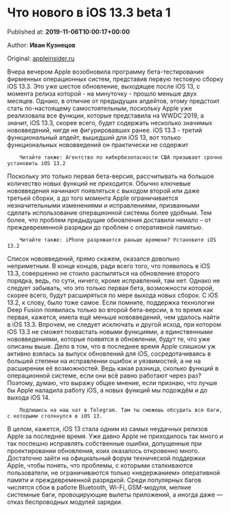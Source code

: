 
# Что нового в iOS 13.3 beta 1

Published at: **2019-11-06T10:00:17+00:00**

Author: **Иван Кузнецов**

Original: [appleinsider.ru](https://appleinsider.ru/ios/chto-novogo-v-ios-13-3-beta-1.html)

Вчера вечером Apple возобновила программу бета-тестирования фирменных операционных систем, представив первую тестовую сборку iOS 13.3. Это уже шестое обновление, выходящее после iOS 13, с момента релиза которой - на минуточку - прошло меньше двух месяцев. Однако, в отличие от предыдущих апдейтов, этому предстоит стать по-настоящему самостоятельным, поскольку Apple уже реализовала все функции, которые представила на WWDC’2019, а значит, iOS 13.3, скорее всего, будет содержать несколько значимых нововведений, нигде не фигурировавших ранее.
iOS 13.3 - третий функциональный апдейт, вышедший для iOS 13, вот только функциональных нововведений он практически не содержит

        Читайте также: Агентство по кибербезопасности США призывает срочно установить iOS 13.2
      
Поскольку это только первая бета-версия, рассчитывать на большое количество новых функций не приходится. Обычно ключевые нововведения начинают появляться с выходом второй или даже третьей сборки, а до того момента Apple ограничивается незначительными изменениями и исправлениями, призванными сделать использование операционной системы более удобным. Тем более, что проблем предыдущие обновления доставили немало – от преждевременной разрядки до проблем с оперативной памятью.

        Читайте также: iPhone разряжается раньше времени? Установите iOS 13.2
      
Список нововведений, прямо скажем, оказался довольно неприметным. В конце концов, ради всего того, что появилось в iOS 13.3, совершенно не стоило распыляться на обновление второго порядка, ведь, по сути, ничего, кроме исправлений, там нет. Однако не следует забывать, что это только первая бета, возможности которой, скорее всего, будут расширяться по мере выхода новых сборок. С iOS 13.2, к слову, было тоже самое. Если помните, поддержка технологии Deep Fusion появилась только во второй бета-версии, в то время как первая, кажется, имела ещё меньше нововведений, чем удалось найти в iOS 13.3.
Впрочем, не следует исключать и другой исход, при котором iOS 13.3 не сможет похвастать новыми функциями, а единственными нововведениями, которые появятся в обновлении, будут те, что уже описаны выше. Дело в том, что в последнее время Apple слишком уж активно взялась за выпуск обновлений для iOS, сосредотачиваясь в большей степени на исправлении ошибок и уязвимостей, а не на расширении её возможностей. Ведь какая разница, сколько функций в операционной системе, если они всё равно работают через раз? Поэтому, думаю, что выражу общее мнение, если признаю, что лучше бы Apple наладила работу iOS, а новых функций мы подождём и до выхода iOS 14.

        Подпишись на наш чат в Telegram. Там ты сможешь обсудить все баги, с которыми столкнулся в iOS 13.
      
В целом, кажется, iOS 13 стала одним из самых неудачных релизов Apple за последнее время. Уже давно Apple не приходилось так много и так поспешно исправлять собственные ошибки, допущенные при проектировании обновления, коих оказалось откровенно много. Достаточно зайти на официальный форум технической поддержки Apple, чтобы понять, что проблемы, с которыми сталкиваются пользователи, не ограничиваются только «недержанием» оперативной памяти и преждевременной разрядкой. Среди популярных багов числятся сбои в работе Bluetooth, Wi-Fi, GSM-модуля, мелкие системные баги, провоцирующие вылеты приложений, а иногда даже — отказ беспроводных модулей зарядки.
